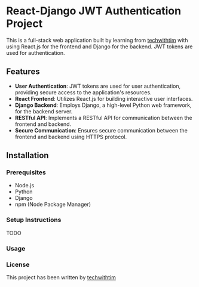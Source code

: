 # React-Django JWT Authentication Project

This is a full-stack web application built by learning from [techwithtim](https://github.com/techwithtim) with using React.js for the frontend and Django for the backend. JWT tokens are used for authentication.

## Features

- **User Authentication**: JWT tokens are used for user authentication, providing secure access to the application's resources.
- **React Frontend**: Utilizes React.js for building interactive user interfaces.
- **Django Backend**: Employs Django, a high-level Python web framework, for the backend server.
- **RESTful API**: Implements a RESTful API for communication between the frontend and backend.
- **Secure Communication**: Ensures secure communication between the frontend and backend using HTTPS protocol.

## Installation

### Prerequisites

- Node.js
- Python
- Django
- npm (Node Package Manager)

### Setup Instructions
TODO

### Usage

### License 
This project has been written by [techwithtim](https://github.com/techwithtim)

